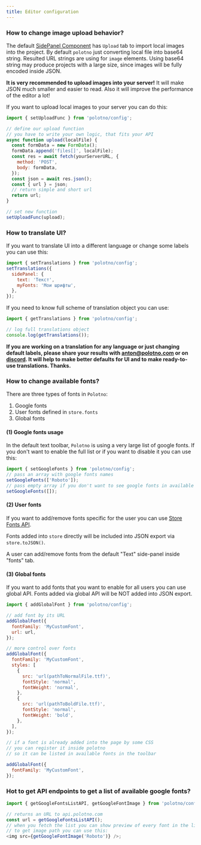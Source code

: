 ```yaml
---
title: Editor configuration
---
```


### How to change image upload behavior?

The default [SidePanel Component](/docs/side-panel) has `Upload` tab to import local images into the project. By default `polotno` just converting local file into base64 string. Resulted URL strings are using for `image` elements. Using base64 string may produce projects with a large size, since images will be fully encoded inside JSON.

**It is very recommended to upload images into your server!** It will make JSON much smaller and easier to read. Also it will improve the performance of the editor a lot!

If you want to upload local images to your server you can do this:

```js
import { setUploadFunc } from 'polotno/config';

// define our upload function
// you have to write your own logic, that fits your API
async function upload(localFile) {
  const formData = new FormData();
  formData.append('files[]', localFile);
  const res = await fetch(yourServerURL, {
    method: 'POST',
    body: formData,
  });
  const json = await res.json();
  const { url } = json;
  // return simple and short url
  return url;
}

// set new function
setUploadFunc(upload);
```

### How to translate UI?

If you want to translate UI into a different language or change some labels you can use this:

```js
import { setTranslations } from 'polotno/config';
setTranslations({
  sidePanel: {
    text: 'Текст',
    myFonts: 'Мои шрифты',
  },
});
```

If you need to know full scheme of translation object you can use:

```js
import { getTranslations } from 'polotno/config';

// log full translations object
console.log(getTranslations());
```

**If you are working on a translation for any language or just changing default labels, please share your results with anton@polotno.com or on [discord](https://discord.gg/W2VeKgsr9J). It will help to make better defaults for UI and to make ready-to-use translations. Thanks.**

### How to change available fonts?

There are three types of fonts in `Polotno`:

1. Google fonts
2. User fonts defined in `store.fonts`
3. Global fonts

#### (1) Google fonts usage

In the default text toolbar, `Polotno` is using a very large list of google fonts. If you don't want to enable the full list or if you want to disable it you can use this:

```js
import { setGoogleFonts } from 'polotno/config';
// pass an array with google fonts names
setGoogleFonts(['Roboto']);
// pass empty array if you don't want to see google fonts in available fonts
setGoogleFonts([]);
```

#### (2) User fonts

If you want to add/remove fonts specific for the user you can use [Store Fonts API](/docs/store-overview#working-with-fonts).

Fonts added into `store` directly will be included into JSON export via `store.toJSON()`.

A user can add/remove fonts from the default "Text" side-panel inside "fonts" tab.

#### (3) Global fonts

If you want to add fonts that you want to enable for all users you can use global API. Fonts added via global API will be NOT added into JSON export.

```js
import { addGlobalFont } from 'polotno/config';

// add font by its URL
addGlobalFont({
  fontFamily: 'MyCustomFont',
  url: url,
});

// more control over fonts
addGlobalFont({
  fontFamily: 'MyCustomFont',
  styles: [
    {
      src: 'url(pathToNormalFile.ttf)',
      fontStyle: 'normal',
      fontWeight: 'normal',
    },
    {
      src: 'url(pathToBoldFile.ttf)',
      fontStyle: 'normal',
      fontWeight: 'bold',
    },
  ],
});

// if a font is already added into the page by some CSS
// you can register it inside polotno
// so it can be listed in available fonts in the toolbar

addGlobalFont({
  fontFamily: 'MyCustomFont',
});
```

### Hot to get API endpoints to get a list of available google fonts?

```js
import { getGoogleFontsListAPI, getGoogleFontImage } from 'polotno/config';

// returns an URL to api.polotno.com
const url = getGoogleFontsListAPI();
// when you fetch the list you can show preview of every font in the list
// to get image path you can use this:
<img src={getGoogleFontImage('Roboto')} />;
```
